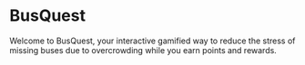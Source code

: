 # BusQuest

Welcome to BusQuest, your interactive gamified way to reduce the stress of missing buses due to overcrowding while you earn points and rewards.
